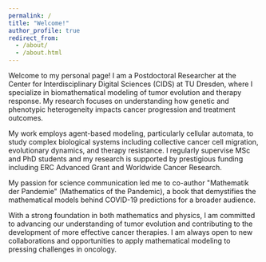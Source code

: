 ```yaml
---
permalink: /
title: "Welcome!"
author_profile: true
redirect_from: 
  - /about/
  - /about.html
---
```


Welcome to my personal page! I am a Postdoctoral Researcher at the Center for Interdisciplinary Digital Sciences (CIDS) at TU Dresden, where I specialize in biomathematical modeling of tumor evolution and therapy response. My research focuses on understanding how genetic and phenotypic heterogeneity impacts cancer progression and treatment outcomes.

My work employs agent-based modeling, particularly cellular automata, to study complex biological systems including collective cancer cell migration, evolutionary dynamics, and therapy resistance. I regularly supervise MSc and PhD students and my research is supported by prestigious funding including ERC Advanced Grant and Worldwide Cancer Research.

My passion for science communication led me to co-author "Mathematik der Pandemie" (Mathematics of the Pandemic), a book that demystifies the mathematical models behind COVID-19 predictions for a broader audience.

With a strong foundation in both mathematics and physics, I am committed to advancing our understanding of tumor evolution and contributing to the development of more effective cancer therapies. I am always open to new collaborations and opportunities to apply mathematical modeling to pressing challenges in oncology.
